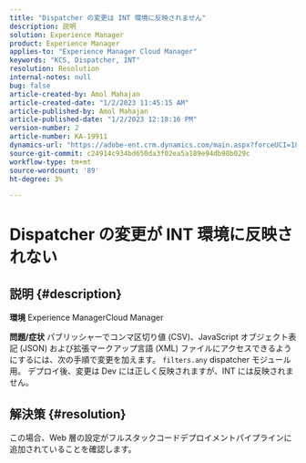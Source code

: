 ```yaml
---
title: "Dispatcher の変更は INT 環境に反映されません"
description: 説明
solution: Experience Manager
product: Experience Manager
applies-to: "Experience Manager Cloud Manager"
keywords: "KCS, Dispatcher, INT"
resolution: Resolution
internal-notes: null
bug: false
article-created-by: Amol Mahajan
article-created-date: "1/2/2023 11:45:15 AM"
article-published-by: Amol Mahajan
article-published-date: "1/2/2023 12:18:16 PM"
version-number: 2
article-number: KA-19911
dynamics-url: "https://adobe-ent.crm.dynamics.com/main.aspx?forceUCI=1&pagetype=entityrecord&etn=knowledgearticle&id=110e60e6-928a-ed11-81ac-6045bd006ce9"
source-git-commit: c24914c934bd650da3f02ea5a189e94db98b029c
workflow-type: tm+mt
source-wordcount: '89'
ht-degree: 3%

---
```


# Dispatcher の変更が INT 環境に反映されない

## 説明 {#description}

<b>環境</b>
Experience ManagerCloud Manager


<b>問題/症状</b>
パブリッシャーでコンマ区切り値 (CSV)、JavaScript オブジェクト表記 (JSON) および拡張マークアップ言語 (XML) ファイルにアクセスできるようにするには、次の手順で変更を加えます。 `filters.any` dispatcher モジュール用。 デプロイ後、変更は Dev には正しく反映されますが、INT には反映されません。


## 解決策 {#resolution}

この場合、Web 層の設定がフルスタックコードデプロイメントパイプラインに追加されていることを確認します。